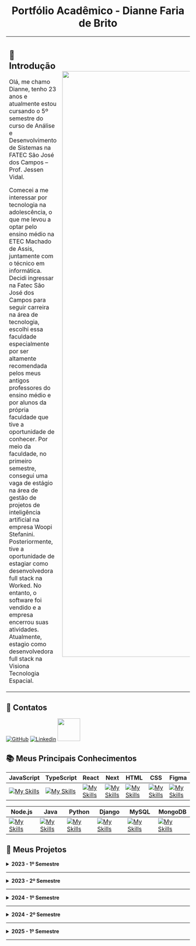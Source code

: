 <h1 align="center"> Portfólio Acadêmico - Dianne Faria de Brito </h1>

<table>
<tr>
<td>

## 🎯 **Introdução**

Olá, me chamo Dianne, tenho 23 anos e atualmente estou cursando o 5º semestre do curso de Análise e Desenvolvimento de Sistemas na FATEC São José dos Campos – Prof. Jessen Vidal. 

Comecei a me interessar por tecnologia na adolescência, o que me levou a optar pelo ensino médio na ETEC Machado de Assis, juntamente com o técnico em informática. Decidi ingressar na Fatec São José dos Campos para seguir carreira na área de tecnologia, escolhi essa faculdade especialmente por ser altamente recomendada pelos meus antigos professores do ensino médio e por alunos da própria faculdade que tive a oportunidade de conhecer. Por meio da faculdade, no primeiro semestre, consegui uma vaga de estágio na área de gestão de projetos de inteligência artificial na empresa Woopi Stefanini. Posteriormente, tive a oportunidade de estagiar como desenvolvedora full stack na Worked. No entanto, o software foi vendido e a empresa encerrou suas atividades. Atualmente, estagio como desenvolvedora full stack na Visiona Tecnologia Espacial.
<p></p>

</td>
<td>

 <img src="https://github.com/user-attachments/assets/b996e4ec-49c4-4241-86df-e826b74b4799" width="1600">

</td>
</tr>
</table>

## 📧 Contatos
 [![GitHub](https://img.shields.io/badge/GitHub-111217?style=flat-square&logo=github&logoColor=white)](https://github.com/DianneFaria) [![Linkedin](https://img.shields.io/badge/Linkedin-blue?style=flat-square&logo=Linkedin&logoColor=white)](https://www.linkedin.com/in/dianne-faria-de-brito-099b3015b)  <a href = "mailto:diannefaria09@gmail.com"><img width="62" src="https://img.shields.io/badge/Gmail-D14836?style=for-the-badge&logo=gmail&logoColor=white"></a>

## 📚 Meus Principais Conhecimentos

 |**JavaScript**|**TypeScript**|**React**|**Next**|**HTML**|**CSS**|**Figma**|
 |----|----|----|----|----|----|----|
 | [![My Skills](https://skillicons.dev/icons?i=js)](https://skillicons.dev) | [![My Skills](https://skillicons.dev/icons?i=ts)](https://skillicons.dev) | [![My Skills](https://skillicons.dev/icons?i=react)](https://skillicons.dev) | [![My Skills](https://skillicons.dev/icons?i=next)](https://skillicons.dev) | [![My Skills](https://skillicons.dev/icons?i=html)](https://skillicons.dev) | [![My Skills](https://skillicons.dev/icons?i=css)](https://skillicons.dev) | [![My Skills](https://skillicons.dev/icons?i=figma)](https://skillicons.dev) |

  |**Node.js**|**Java**|**Python**|**Django**|**MySQL**|**MongoDB**|
  |----|----|----|----|----|----|
  | [![My Skills](https://skillicons.dev/icons?i=nodejs)](https://skillicons.dev) | [![My Skills](https://skillicons.dev/icons?i=java)](https://skillicons.dev) | [![My Skills](https://skillicons.dev/icons?i=python)](https://skillicons.dev) | [![My Skills](https://skillicons.dev/icons?i=django)](https://skillicons.dev) | [![My Skills](https://skillicons.dev/icons?i=mysql)](https://skillicons.dev) | [![My Skills](https://skillicons.dev/icons?i=mongo)](https://skillicons.dev) | [![My Skills](https://img.icons8.com/?size=100&id=kjaF4LlvyR6g&format=png&color=000000) |

  
## 📂 Meus Projetos

<details>
  <summary><strong>2023 - 1º Semestre</strong></summary>

**Parceiro**: Fatec São José dos Campos, representada pelo professor Antônio Egydio São Tiago Graça.

O projeto foi proposto pela Fatec, representada pelo professor Antônio Egydio São Tiago Graça. O objetivo é desenvolver um site informativo, simples e funcional sobre Metodologias Ágeis, apresentando seus conceitos, fundamentos e exemplos práticos. Ao final do conteúdo, o usuário será avaliado por meio de um questionário para verificar seu nível de aprendizado.

Os requisitos definidos pelo cliente incluem o uso de Python, HTML e CSS, uma interface intuitiva, ausência de poluição visual e o registro de todo o processo de desenvolvimento e documentação no GitHub.

O problema identificado foi a dificuldade de acesso a materiais didáticos centralizados, de fácil compreensão e com conteúdo confiável sobre Metodologias Ágeis, especialmente para iniciantes na área.
Como solução, foi desenvolvido um site educativo que reúne, de forma clara e objetiva, os principais conceitos, práticas e exemplos das metodologias ágeis, com um questionário interativo ao final para reforçar o aprendizado do usuário.


[Clique aqui para acessar o projeto](https://github.com/DianneFaria/Projeto-de-API-1-Semestre)

<details>
   <summary> 🛠️ <strong>Tecnologias Utilizadas</strong></summary>

|**HTML**|**CSS**|**Flask**|**JavaScript**|**BootStrap**|
|----|----|----|----|----|
| [![My Skills](https://skillicons.dev/icons?i=html)](https://skillicons.dev) | [![My Skills](https://skillicons.dev/icons?i=css)](https://skillicons.dev) | [![My Skills](https://skillicons.dev/icons?i=flask)](https://skillicons.dev) | [![My Skills](https://skillicons.dev/icons?i=js)](https://skillicons.dev) | [![My Skills](https://skillicons.dev/icons?i=bootstrap)](https://skillicons.dev) |
| Utilizado para a criação da estrutura das páginas | Utilizado para estilizar as páginas criadas em HTML | Utilizado para desenvolver a aplicação de forma leve e fazer hospedagem | Utilizado para fazer a validação dos questionários | Utilizado para complementar a interface |

|**Python**|**GitHub**|**Figma**|**Trello**|**Office**|
|----|----|----|----|----|
| [![My Skills](https://skillicons.dev/icons?i=python)](https://skillicons.dev) | [![My Skills](https://skillicons.dev/icons?i=github)](https://skillicons.dev) | [![My Skills](https://skillicons.dev/icons?i=figma)](https://skillicons.dev) | <img width="48" src="https://github.com/user-attachments/assets/ad2634de-731c-496a-9b25-fe345b4ca372"> | <img width="48" src="https://github.com/user-attachments/assets/7c5c12f9-36c4-4546-9cdc-fab3edfc0227"> |
| Utilizada para hospedagem utilizando Flask | Utilizado para a hospedagem do código-fonte posibilitando versionamento | Utilizado para desenvolver o protótipo | Utilizado para organização das tarefas do grupo | Utilizado para construir a apresentação para o cliente |

</details>
<details>
   <summary>🌟 <strong>Contribuições Pessoais</strong></summary>

- Atuei como Scrum Master, sendo responsável por gerenciar a equipe e organizar o fluxo de tarefas ao longo do projeto. Conduzi as daily meetings (reuniões diárias), garantindo que todos os membros estivessem alinhados quanto ao progresso das atividades, aos impedimentos e às prioridades do dia. Também organizei reuniões de planning, review e retrospectiva, promovendo a melhoria contínua do time.

- Monitorei o progresso do projeto por meio de um burndown chart, acompanhando o andamento das sprints e auxiliando na identificação de gargalos ou desvios no cronograma. Trabalhei ativamente na remoção de impedimentos que afetavam o desempenho da equipe, buscando soluções rápidas e eficazes.

- Auxiliei no desenvolvimento da documentação registrada no README.md do GitHub do projeto.

- Desenvolvi o front-end de várias páginas do frontend seguindo o design definido no Figma.

- Criei os questionários em JavaScript para validação do conhecimento do usuário.

- Fiz o ajuste geral de padronização de cores e auxiliei no desenvolvimento do "modo escuro".

- Criei um modal para a página "Quem somos".

- Contribuí para a responsividade da aplicação e auxiliei na sua hospedagem utilizando Flask.

- Atuei na identificação e correção de bugs, garantindo a estabilidade e o bom funcionamento do sistema. Para enriquecer o conteúdo do site, coletei materiais de domínio público e realizei pesquisas complementares, com o objetivo de elaborar questionários mais eficazes e interativos, aprimorando a experiência de aprendizado dos usuários.

</details>

<details>
  <summary> 📊 <strong>Hard Skills</strong></summary>
 
- **HTML**: Possuo autonomia para ensinar.
- **CSS**: Possuo autonomia para ensinar.
- **Flask**: Realizo com auxílio.
- **JavaScript**: Realizo com autonomia.
- **BootStrap**: Realizo com autonomia.
- **Python**: Realizo com autonomia.
- **GitHub**: Realizo com autonomia.
- **Figma**: Possuo autonomia para ensinar.

</details>

<details>
  <summary> 🤝 <strong>Soft Skills</strong></summary>

- **Comunicação**: Mantive uma comunicação constante e eficiente com a equipe por meio de reuniões diárias e uso ativo de ferramentas como Trello e WhatsApp. Por exemplo, ao notar que um dos integrantes estava com dificuldades em uma parte do código, organizei uma call para alinhar as dúvidas e redistribuir temporariamente algumas tarefas, garantindo o progresso sem atrasos.
- **Gestão de tempo**: Estruturei um planejamento eficaz utilizando sprints semanais e definição de prazos realistas para cada tarefa. Como exemplo, criei um cronograma no Trello com entregas parciais que permitiram revisar cada etapa antes da finalização. Isso assegurou que o conteúdo do site e o questionário fossem entregues antes do prazo final, mesmo com outras demandas acadêmicas ocorrendo paralelamente.
- **Organização**: Distribuímos as tarefas de forma equilibrada com base nas habilidades e disponibilidade de cada membro da equipe. Um exemplo foi a separação clara entre o time de conteúdo e o time de desenvolvimento: enquanto dois colegas focavam na curadoria de materiais e elaboração dos questionários, eu e outro integrante cuidamos da implementação e testes, o que evitou sobrecarga e garantiu fluidez no trabalho.
- **Trabalho em equipe**: Promovi um ambiente colaborativo ao incentivar a troca de conhecimento entre os membros, mesmo quando as responsabilidades eram distintas. Um exemplo marcante foi quando um colega com pouca experiência em Git estava com dificuldades para versionar o código, preparei um mini tutorial e o ajudei a configurar o ambiente, o que possibilitou que ele contribuísse com confiança no repositório do GitHub.
  
</details>

<details>
  <summary> 🎥 <strong>Vídeo do projeto 2023 - 1º Semestre</strong></summary>

 https://github.com/user-attachments/assets/1fe0ce6a-f766-4f82-be55-7a200d456c5b
</details>

</details>

---

<details>
  <summary><strong>2023 - 2º Semestre</strong></summary>
  
  **Parceiro**: Fatec São José dos Campos, representada pelo professor Giuliano Bertoti.

O projeto foi proposto pela Fatec, representada pelo professor Giuliano Bertoti. O projeto visa desenvolver um assistente virtual inteligente capaz de analisar documentos (PDF e TXT) e responder perguntas sobre seu conteúdo. 

Os requisitos definidos pelo cliente incluem que a solução seja implementada em Java Desktop, integrando técnicas de Processamento de Linguagem Natural (PLN), utilizando a inteligência pré-treinada "Hugging Face" e armazenamento estruturado em banco de dados. O registro de todo o processo de desenvolvimento e documentação será no GitHub.

O problema identificado foi a dificuldade de extrair e compreender rapidamente informações contidas em grandes volumes de texto, especialmente em documentos técnicos ou extensos.
Como solução, foi desenvolvido um assistente virtual capaz de ler os arquivos, interpretar seu conteúdo utilizando modelos de PLN da Hugging Face e responder perguntas de forma precisa e contextualizada, facilitando o acesso rápido à informação relevante.

  [Clique aqui para acessar o projeto](https://github.com/Equipe-Meta-Code/Zari-documentation)

<details>
   <summary> 🛠️ <strong>Tecnologias Utilizadas</strong></summary>

|**Java**|**Gradle**|**Eclipse**|**MySQL**|
|----|----|----|----|
| [![My Skills](https://skillicons.dev/icons?i=java)](https://skillicons.dev) | [![My Skills](https://skillicons.dev/icons?i=gradle)](https://skillicons.dev) | [![My Skills](https://skillicons.dev/icons?i=eclipse)](https://skillicons.dev) | [![My Skills](https://skillicons.dev/icons?i=mysql)](https://skillicons.dev) |
| Linguagem utilizada para construir o projeto | Utilizado para automação de builds e gerenciamento de dependências | Ambiente de Desenvolvimento Integrado (IDE) | Banco de dados relacional, utilizado para armazenamento estruturado de dados |

|**GitHub**|**Figma**|**Trello**|**Office**|
|----|----|----|----|
| [![My Skills](https://skillicons.dev/icons?i=github)](https://skillicons.dev) | [![My Skills](https://skillicons.dev/icons?i=figma)](https://skillicons.dev) | <img width="48" src="https://github.com/user-attachments/assets/ad2634de-731c-496a-9b25-fe345b4ca372"> | <img width="48" src="https://github.com/user-attachments/assets/7c5c12f9-36c4-4546-9cdc-fab3edfc0227"> |
| Utilizado para a hospedagem do código-fonte posibilitando versionamento | Utilizado para desenvolver o protótipo | Utilizado para organização das tarefas do grupo | Utilizado para construir a apresentação para o cliente |

</details>
<details>
   <summary>🌟 <strong>Contribuições Pessoais</strong></summary>

- Durante o desenvolvimento do projeto, exerci múltiplas funções fundamentais para seu sucesso. Atuei como Product Owner, sendo o principal ponto de contato com o cliente. Nessa função, fui responsável por compreender e traduzir as necessidades do cliente em requisitos claros e viáveis para a equipe de desenvolvimento. Mantive uma comunicação constante com o orientador e stakeholders, garantindo que as entregas estivessem alinhadas com as expectativas e que eventuais mudanças de escopo fossem tratadas com agilidade e precisão.

- Construí classes e métodos responsáveis pela tela de perguntas e respostas.

- Conectei a aplicação ao banco de dados MySQL e criei as tabelas necessárias.

- Criei as telas de login e cadastro, desenvolvi os métodos necessários para executação dessas telas.

- Documentei toda a aplicação no GitHub do projeto.

- Criei a classe e método responsáveis por adicionar o histórico ao banco de dados

- Também tive papel ativo na identificação e correção de bugs. Um foco especial foi dado à verificação do desempenho do modelo de PLN, validando se ele interpretava corretamente o conteúdo dos documentos enviados e se respondia de forma coerente às perguntas feitas pelos usuários.

</details>

<details>
  <summary> 📊 <strong>Hard Skills</strong></summary>
 
- **Java**: Realizo com autonomia.
- **Gradle**: Realizo com autonomia.
- **Eclipse**: Realizo com autonomia.
- **MySQL**: Realizo com autonomia.
- **GitHub**: Realizo com autonomia.
- **Figma**: Possuo autonomia para ensinar.

</details>
<details>
  <summary> 🤝 <strong>Soft Skills</strong></summary>

- **Resolução de problemas**: Identifiquei e solucionei obstáculos técnicos e de comunicação durante o desenvolvimento, mantendo o progresso constante do projeto. A exemplo disso, ao notar que o uplaod de nossa aplicação apresentava um bug quando um certo conjunto de ações era executado, relatei para equipe o problema encontrado e fiz as devidas correções.
- **Proatividade**: Antecipei possíveis entraves e tomei a iniciativa de buscar soluções antes que se tornassem problemas maiores.
Antes mesmo de começarmos a integração com banco de dados, percebi que a estrutura inicial não estava adequada para armazenar os documentos e suas respectivas análises. Com isso, propus uma reorganização do modelo de dados para evitar retrabalho no futuro.
- **Adaptabilidade**: Adaptei estratégias e prazos conforme surgiram mudanças de escopo ou imprevistos, mantendo a qualidade do resultado final.
Durante o projeto, houve uma mudança na forma como os usuários fariam upload dos documentos. Diante disso, reestruturei parte da interface e ajustei a lógica de tratamento de arquivos, conseguindo atender à nova demanda sem comprometer os prazos já definidos.
- **Escuta ativa**: Valorizei e considerei as ideias da equipe, o que contribuiu para decisões mais assertivas e inclusivas.
Em uma reunião de planejamento, um colega sugeriu alterar alguns itens da interface para que facilitasse o acesso do usuário, depois de alguns testes vimos que esse novo design realmente deixava a aplicação mais eficaz e intuitiva.
  
</details>

<details>
  <summary> 🎥 <strong>Vídeo do projeto 2023 - 2º Semestre</strong></summary>

 https://github.com/user-attachments/assets/34e27c31-b695-4d36-b798-e8dc9ae1faf7
</details>

</details>

---

<details>
  <summary><strong>2024 - 1º Semestre</strong></summary>

   **Parceiro**: Empresa Pro4Tech, oferece serviços web, localizada em São José dos Campos.

O projeto tem como principal objetivo criar uma solução dinâmica e eficiente para a análise de dados de vendas, utilizando como base informações extraídas de planilhas do Excel. A proposta visa proporcionar à empresa uma ferramenta acessível, intuitiva e inteligente, capaz de oferecer uma visão clara e aprofundada do desempenho comercial, permitindo a tomada de decisões estratégicas fundamentadas em dados concretos.

A aplicação será desenvolvida com as tecnologias React para o front-end e Node.js para o back-end, conforme solicitado pela empresa. O sistema deverá ser capaz de importar e processar dados diretamente das planilhas fornecidas, possibilitando a análise das vendas por meio de gráficos interativos e funcionalidades de filtragem, que permitirão uma leitura dinâmica e personalizada das informações. Além disso, a solução incluirá o cálculo automatizado das comissões dos vendedores, considerando os diferentes tipos de venda e suas respectivas regras.  O registro de todo o processo de desenvolvimento será feito no GitHub.

O problema identificado foi a dificuldade enfrentada pela empresa em consolidar, visualizar e analisar dados de vendas que estavam espalhados em diversas planilhas, além da ausência de um processo padronizado para o cálculo de comissões dos colaboradores, o que gerava retrabalho, inconsistências e falta de agilidade na tomada de decisões.

Como solução, foi desenvolvida uma aplicação web capaz de importar os dados diretamente das planilhas, realizar cálculos automatizados de comissões e apresentar as informações por meio de gráficos interativos e filtros personalizados. Essa ferramenta centraliza e organiza os dados de forma clara e segura, otimizando o processo de análise e contribuindo para uma gestão comercial mais estratégica e eficiente.

  [Clique aqui para acessar o projeto](https://github.com/Equipe-Meta-Code/Dashboard-Pro4Tech)

<details>
   <summary> 🛠️ <strong>Tecnologias Utilizadas</strong></summary>

|**TypeScript**|**JavaScript**|**React**|**Node**|**MySQL**|
|----|----|----|----|----|
| [![My Skills](https://skillicons.dev/icons?i=ts)](https://skillicons.dev) | [![My Skills](https://skillicons.dev/icons?i=js)](https://skillicons.dev) | [![My Skills](https://skillicons.dev/icons?i=react)](https://skillicons.dev) | [![My Skills](https://skillicons.dev/icons?i=nodejs)](https://skillicons.dev) | [![My Skills](https://skillicons.dev/icons?i=mysql)](https://skillicons.dev) |
| Linguagem utilizada para construir o front-end | Linguagem utilizada para construir o front-end | Framework utilizado para construir o front-end | Ambiente de execução para o back-end | Banco de dados relacional, utilizado para armazenamento estruturado de dados |

|**GitHub**|**Figma**|**Trello**|**Office**|**Slack**|
|----|----|----|----|----|
| [![My Skills](https://skillicons.dev/icons?i=github)](https://skillicons.dev) | [![My Skills](https://skillicons.dev/icons?i=figma)](https://skillicons.dev) | <img width="48" src="https://github.com/user-attachments/assets/ad2634de-731c-496a-9b25-fe345b4ca372"> | <img width="48" src="https://github.com/user-attachments/assets/7c5c12f9-36c4-4546-9cdc-fab3edfc0227"> |  <img width="48" src="https://github.com/user-attachments/assets/9485020c-3808-4416-b769-18797eafb46b"> |
| Utilizado para a hospedagem do código-fonte posibilitando versionamento | Utilizado para desenvolver o protótipo | Utilizado para organização das tarefas do grupo | Utilizado para construir a apresentação para o cliente | Utilizado para comunicação com o cliente |

</details>

<details>
   <summary>🌟 <strong>Contribuições Pessoais</strong></summary>

- Atuei de forma ativa e colaborativa no time de desenvolvimento ao longo de todas as etapas do projeto. 

- Contribuí na criação da interface do sistema utilizando a ferramenta Figma, auxiliando na definição de uma estrutura visual intuitiva e alinhada aos requisitos do cliente.

- Conectei a aplicação ao banco de dados MySQL e adicionei as tabelas necessárias para o funcionamento.

- Construí um backend estruturado com níveis de acesso aos usuários utilizando roles e permissions.

- Fiz a tela de login e cadastro e seus respectivos métodos e funcionalidades, também colocando autenticação via token. 

- Coloquei rotas privadas nas páginas acessíveis apenas ao admin.

- Programei a tela de alterar senha e o método responsável por essa alteração.

- Adicionei a função de fazer uploads de arquivos excel para que esses arquivos atualizem o dashboard vigente.

- Auxilei no desenvolvimento da sidebar e a função de logout.

- Auxiliei no desenvolvimento do CRUD de produtos e vendedores.

- Atuei de forma constante na identificação e correção de bugs ao longo do desenvolvimento, assegurando a estabilidade e qualidade do software entregue.
</details>

<details>
  <summary> 📊 <strong>Hard Skills</strong></summary>

- **TypeScript**: Realizo com autonomia.
- **JavaScript**: Realizo com autonomia.
- **React**: Realizo com autonomia.
- **Node**: Realizo com autonomia.
- **MySQL**: Realizo com autonomia.
- **GitHub**: Realizo com autonomia.
- **Figma**: Possuo autonomia para ensinar.
</details>

<details>
  <summary> 🤝 <strong>Soft Skills</strong></summary>

- **Empatia**: Mantive uma postura compreensiva diante das dificuldades dos colegas, fortalecendo a união do grupo. Por exemplo, durante momentos em que integrantes enfrentaram sobrecarga com outras disciplinas ou questões pessoais, reorganizei prazos internos e me disponibilizei para ajudar em tarefas pendentes, contribuindo para manter o ritmo do projeto sem pressionar a equipe.
- **Pensamento crítico**: Analisei os requisitos do projeto com atenção para propor melhorias viáveis e mais eficazes. Em uma das reuniões de planejamento, por exemplo, identifiquei que a forma inicial de exibir os dados no dashboard poderia gerar confusão visual. Propus um novo modelo de layout com filtros dinâmicos e agrupamento de informações, o que foi adotado e resultou em uma visualização mais clara e funcional.
- **Comprometimento**: Mantive foco e dedicação contínua ao longo de todas as etapas, cumprindo minhas entregas com responsabilidade. Mesmo em semanas de maior carga acadêmica, mantive minha rotina de revisão de código, participei das reuniões ativamente e finalizei as funcionalidades sob minha responsabilidade.
  
</details>

<details>
  <summary> 🎥 <strong>Vídeo do projeto 2024 - 1º Semestre</strong></summary>

 https://github.com/user-attachments/assets/69b362c9-edfd-4413-a01b-0c0df8ee9261
</details>
</details>

---

<details>
  <summary><strong>2024 - 2º Semestre</strong></summary>

   **Parceiro**: Empresa JJM Log, oferece serviços de logística, localizada em São José dos Campos.

   A empresa JJM Log propôs o desenvolvimento de um sistema web com regras de negócio complexas, voltado à otimização dos fluxos de trabalho, colaboração entre equipes e gestão de entregas. A plataforma permitirá o cálculo automático dos custos de percurso, registro das rotas e das cargas transportadas, além da abertura de solicitações de entrega direcionadas aos setores responsáveis. Também contará com um espaço exclusivo para os funcionários, onde será possível acessar dados pessoais e enviar documentos diretamente ao setor de RH, como atestados médicos e comprovantes.

O sistema será desenvolvido utilizando JavaScript e TypeScript, adotando o padrão arquitetural MVC, que organiza melhor as responsabilidades do código e facilita sua manutenção. Todo o processo de desenvolvimento será registrado no GitHub, assegurando versionamento.

O problema identificado foi a falta de centralização e automação nos processos logísticos e administrativos da empresa, o que gerava retrabalho, falhas na comunicação entre setores e lentidão no atendimento de demandas internas.
Como solução, foi desenvolvido um sistema web personalizado que automatiza o cálculo de rotas e custos, facilita o controle de entregas e cria um canal direto de interação entre os funcionários e o setor de RH, promovendo mais agilidade, organização e eficiência nos processos.

   [Clique aqui para acessar o projeto](https://github.com/Equipe-Meta-Code/WE-COLEB-JJM-Log)

   <details>
   <summary> 🛠️ <strong>Tecnologias Utilizadas</strong></summary>

   |**TypeScript**|**JavaScript**|**React**|**Node**|**MySQL**|
|----|----|----|----|----|
| [![My Skills](https://skillicons.dev/icons?i=ts)](https://skillicons.dev) | [![My Skills](https://skillicons.dev/icons?i=js)](https://skillicons.dev) | [![My Skills](https://skillicons.dev/icons?i=react)](https://skillicons.dev) | [![My Skills](https://skillicons.dev/icons?i=nodejs)](https://skillicons.dev) | [![My Skills](https://skillicons.dev/icons?i=mysql)](https://skillicons.dev) |
|  Linguagem utilizada para construir o front-end |  Linguagem utilizada para construir o front-end | Framework utilizado para construir o front-end | Ambiente de execução para o back-end | Banco de dados relacional, utilizado para armazenamento estruturado de dados |


|**GitHub**|**Figma**|**Trello**|**Office**|**Slack**|
|----|----|----|----|----|
| [![My Skills](https://skillicons.dev/icons?i=github)](https://skillicons.dev) | [![My Skills](https://skillicons.dev/icons?i=figma)](https://skillicons.dev) | <img width="48" src="https://github.com/user-attachments/assets/ad2634de-731c-496a-9b25-fe345b4ca372"> | <img width="48" src="https://github.com/user-attachments/assets/7c5c12f9-36c4-4546-9cdc-fab3edfc0227"> |  <img width="48" src="https://github.com/user-attachments/assets/9485020c-3808-4416-b769-18797eafb46b"> |
| Utilizado para a hospedagem do código-fonte posibilitando versionamento | Utilizado para desenvolver o protótipo | Utilizado para organização das tarefas do grupo | Utilizado para construir a apresentação para o cliente | Utilizado para comunicação com o cliente |
     
   </details>

   <details>
   <summary>🌟 <strong>Contribuições Pessoais</strong></summary>

- Auxiliei na definição e construção do layout da aplicação no Figma, colaborando com a criação de uma interface visual que atendesse aos critérios de usabilidade, clareza e identidade solicitados pela empresa.

- Conectei a aplicação ao banco de dados MySQL e adicionei as tabelas necessárias para o funcionamento.

- Construí um backend estruturado com níveis de acesso aos usuários utilizando roles e permissions.

- Fiz a tela de login e cadastro e seus respectivos métodos e funcionalidades, também colocando autenticação via token. 

- Coloquei rotas privadas nas páginas acessíveis apenas ao admin.

- Auxilei no desenvolvimento da tela de login e de acompanhamento de entregas.

- Atuei no frontend e backend do portal do funcionário.

- Construí a tela de acompanhamento de etapas e os métodos referentes, também barrei essa rota somente para o acesso do admin para que ele tenha o poder de voltar etapas, caso necessário.

- Adicionei o método para adicionar o pedido ao cliente.

- Atuei na identificação e correção de bugs ao longo do desenvolvimento, assegurando a estabilidade e qualidade do produto final.
  </details>

  <details>
    <summary> 📊 <strong>Hard Skills</strong></summary>

  - **TypeScript**: Realizo com autonomia.
  - **JavaScript**: Realizo com autonomia.
  - **React**: Realizo com autonomia.
  - **Node**: Realizo com autonomia.
  - **MySQL**: Realizo com autonomia.
  - **GitHub**: Realizo com autonomia.
  - **Figma**: Possuo autonomia para ensinar.
  </details>

  <details>
    <summary> 🤝 <strong>Soft Skills</strong></summary>

  - **Autonomia**: Realizei atividades de forma independente, como o desenvolvimento de funcionalidades no back-end utilizando Node.js, tomando decisões técnicas sobre a estrutura das rotas e tratamento de erros sem depender de supervisão direta. Além disso, conduzi testes no sistema de upload de arquivos e integração com o banco de dados de maneira autônoma, garantindo a qualidade dessas etapas.
  - **Responsabilidade**: Fui rigoroso no cumprimento dos meus compromissos, como nos prazos de entrega das funcionalidades do front-end e correção de bugs identificados durante os testes. Mesmo com outras responsabilidades acadêmicas, mantive a regularidade nas entregas e na atualização da documentação no GitHub, o que contribuiu para a credibilidade e confiança do grupo no meu trabalho.
  - **Colaboração interdisciplinar**: Trabalhei em funcionalidades utilizando análise de sistemas, design de interface e infraestrutura, integrando conhecimentos de forma eficiente. Um exemplo disso foi quando participei da adaptação de um layout criado no Figma para o código real, conciliando decisões de design com limitações técnicas do front-end, promovendo uma solução final coesa e funcional.
  
  </details>

  <details>
  <summary> 🎥 <strong>Vídeo do projeto 2024 - 2º Semestre</strong></summary>

 https://github.com/user-attachments/assets/547da2f8-306b-4a3d-9580-b75a900d852b
 
</details>
</details>

---

<details>
  <summary><strong>2025 - 1º Semestre</strong></summary>

   **Parceiro**: Empresa GSW Software, oferece serviços de software, localizada em São José dos Campos.

   A empresa GWS Software propôs o desenvolvimento de um aplicativo móvel utilizando tecnologias como Expo, Node.js e MongoDB, voltado ao lançamento de reembolso de despesas, com o objetivo de oferecer mais praticidade, precisão e controle no registro e acompanhamento dessas informações. A solução busca facilitar o processo tanto para os colaboradores quanto para os setores responsáveis pela análise e aprovação das solicitações.

O problema identificado estava na realização manual dos reembolsos, feita por meio de formulários físicos ou planilhas descentralizadas, o que gerava inconsistências nos dados, atrasos no processamento e dificuldades na gestão e auditoria das despesas. Além disso, havia uma falta de padronização na coleta de informações, comprometendo a transparência e o controle interno.

Como solução, foi desenvolvido um aplicativo móvel que centraliza o processo de solicitação de reembolsos em uma única plataforma digital. O sistema permite que o usuário registre as despesas informando o tipo, a data, o valor ou quantidade, além de anexar os comprovantes e inserir uma descrição para cada item. Para reforçar o controle orçamentário, o sistema emite um alerta caso o valor da despesa ultrapasse o limite permitido. Também é possível acompanhar, em tempo real, o status de aprovação das solicitações de reembolso, garantindo maior transparência e previsibilidade ao processo.

Durante o desenvolvimento, foram produzidos documentos essenciais como o manual do usuário, a documentação da API (Application Programming Interface) publicada no GitHub e a modelagem do banco de dados, assegurando a organização e integridade das informações. O projeto contribui significativamente para a digitalização e otimização da rotina administrativa da empresa, promovendo eficiência e controle nos processos de reembolso.

   [Clique aqui para acessar o projeto](https://github.com/Equipe-Meta-Code/SistemaReembolso-GSW-Software)

   <details>
   <summary> 🛠️ <strong>Tecnologias Utilizadas</strong></summary>

   |**TypeScript**|**JavaScript**|**Expo**|**Node**|**MongoDB**|
|----|----|----|----|----|
| [![My Skills](https://skillicons.dev/icons?i=ts)](https://skillicons.dev) | [![My Skills](https://skillicons.dev/icons?i=js)](https://skillicons.dev) | <img width="48" src="https://github.com/user-attachments/assets/2bde187a-1336-478b-a55f-17d79970c546"> | [![My Skills](https://skillicons.dev/icons?i=nodejs)](https://skillicons.dev) | [![My Skills](https://skillicons.dev/icons?i=mongodb)](https://skillicons.dev) |
| Linguagem utilizada para construir o front-end | Linguagem utilizada para construir o front-end | Framework utilizado para construir o front-end | Ambiente de execução para o back-end | Banco de dados não relacional orientado a documentos |

|**GitHub**|**Figma**|**Jira**|**Office**|**Android Studio**|
|----|----|----|----|----|
| [![My Skills](https://skillicons.dev/icons?i=github)](https://skillicons.dev) | [![My Skills](https://skillicons.dev/icons?i=figma)](https://skillicons.dev) | <img width="48" src="https://github.com/user-attachments/assets/1922ce3f-f6f2-42e5-964c-6bced2da9f31"> | <img width="48" src="https://github.com/user-attachments/assets/7c5c12f9-36c4-4546-9cdc-fab3edfc0227"> |  <img width="48" src="https://github.com/user-attachments/assets/e480e354-fad9-4741-aaff-2ba3d3955ae8"> |
| Utilizado para a hospedagem do código-fonte posibilitando versionamento | Utilizado para desenvolver o protótipo | Utilizado para organização das tarefas do grupo | Utilizado para construir a apresentação para o cliente | Ambiente de desenvolvimento para criar aplicativos móveis |

   </details>
    <details>
   <summary>🌟 <strong>Contribuições Pessoais</strong></summary>

   Durante o desenvolvimento do projeto, atuei de forma ativa e multifuncional em diversas etapas da aplicação. Contribuí tanto no frontend quanto no backend, implementando funcionalidades essenciais para o funcionamento do sistema, além de garantir a integração eficiente entre as camadas da aplicação.

Além das tarefas técnicas, participei ativamente das discussões de melhoria contínua do projeto, sugerindo ajustes e aprimoramentos na usabilidade e na arquitetura da aplicação. Realizei correções de bugs identificados ao longo do desenvolvimento, o que contribuiu diretamente para a estabilidade e qualidade do produto final.

Outro aspecto importante foi o suporte prestado aos colegas de equipe. Sempre que surgiam dúvidas ou dificuldades, estive disponível para auxiliar, promovendo um ambiente colaborativo e produtivo. Essa postura colaborativa fortaleceu o trabalho em equipe e contribuiu para o avanço constante do projeto, respeitando os prazos e objetivos definidos.
  </details>

  <details>
    <summary> 📊 <strong>Hard Skills</strong></summary>

  - **TypeScript**: Realizo com autonomia.
  - **JavaScript**: Realizo com autonomia.
  - **Expo**: Realizo com autonomia.
  - **Node**: Realizo com autonomia.
  - **MongoDB**: Realizo com autonomia.
  - **GitHub**: Realizo com autonomia.
  - **Figma**: Possuo autonomia para ensinar.
  </details>

  <details>
    <summary> 🤝 <strong>Soft Skills</strong></summary>

  - **Criatividade**: Durante o desenvolvimento do projeto, propus soluções inovadoras, como a criação de um sistema de alertas automáticos para controle de valores fora do orçamento permitido com uma interface clara indicando o limite de valor. Essa ideia, que não estava inicialmente prevista nos requisitos, foi bem recebida pela equipe e aumentou a eficiência no controle de despesas, agregando originalidade à solução proposta.
  - **Foco em resultados**: Mantive o objetivo final sempre em vista, especialmente nos momentos de redefinição de prioridades. Por exemplo, mesmo diante de prazos apertados e ajustes no escopo, concentrei meus esforços em funcionalidades essenciais, garantindo a entrega de um produto funcional e alinhado às necessidades do cliente.
  - **Aprendizado contínuo**: Ao longo do desenvolvimento, busquei constantemente aprimorar meus conhecimentos em tecnologias utilizadas no projeto, como a utilizando do banco MongoDB.
  - **Relacionamento interpessoal**: Contribuí para um ambiente colaborativo ao estabelecer uma relação de confiança com os colegas, o que facilitou a troca de feedbacks construtivos. Em uma das revisões de código, por exemplo, ao receber sugestões de melhoria, demonstrei abertura ao diálogo e, posteriormente, apliquei esse mesmo cuidado ao revisar os códigos dos colegas, fortalecendo o espírito de equipe.
  
  </details>

  <details>
  <summary> 🎥 <strong>Vídeo do projeto 2025 - 1º Semestre</strong></summary>

  https://github.com/user-attachments/assets/df1af3b6-a452-4b38-95bf-447d9c58e5e0 
  </details>

</details>

---

